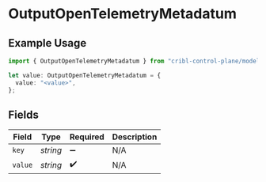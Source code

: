 # OutputOpenTelemetryMetadatum

## Example Usage

```typescript
import { OutputOpenTelemetryMetadatum } from "cribl-control-plane/models";

let value: OutputOpenTelemetryMetadatum = {
  value: "<value>",
};
```

## Fields

| Field              | Type               | Required           | Description        |
| ------------------ | ------------------ | ------------------ | ------------------ |
| `key`              | *string*           | :heavy_minus_sign: | N/A                |
| `value`            | *string*           | :heavy_check_mark: | N/A                |